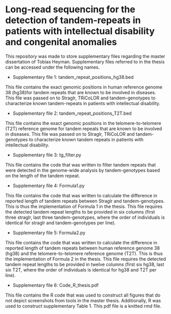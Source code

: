 # Long-read sequencing for the detection of tandem-repeats in patients with intellectual disability and congenital anomalies
This repository was made to store supplementary files regarding the master dissertation of Tobias Heyman. Supplementary files referred to in the thesis can be accessed under the following names. 

* Supplementary file 1: tandem_repeat_positions_hg38.bed

This file contains the exact genomic positions in human reference genome 38 (hg38)for tandem repeats that are known to be involved in diseases. This file was passed on to Straglr, TRiCoLOR and tandem-genotypes to characterize known tandem-repeats in patients with intellectual disability.
        
* Supplementary file 2: tandem_repeat_positions_T2T.bed

This file contains the exact genomic positions in the telomere-to-telomere (T2T) reference genome for tandem repeats that are known to be involved in diseases. This file was passed on to Straglr, TRiCoLOR and tandem-genotypes to characterize known tandem repeats in patients with intellectual disability.

* Supplementary file 3: tg_filter.py

This file contains the code that was written to filter tandem repeats that were detected in the genome-wide analysis by tandem-genotypes based on the length of the tandem repeat.

* Supplementary file 4: Formula1.py

This file contains the code that was written to calculate the difference in reported length of tandem repeats between Straglr and tandem-genotypes. This is thus the implementation of Formula 1 in the thesis. This file requires the detected tandem repeat lengths to be provided in six columns (first three straglr, last three tandem-genotypes, where the order of individuals is identical for straglr and tandem-genotypes per line). 

* Supplementary file 5: Formula2.py

This file contains the code that was written to calculate the difference in reported length of tandem repeats between human reference genome 38 (hg38) and the telomere-to-telomere reference genome (T2T). This is thus the implementation of Formula 2 in the thesis. This file requires the detected tandem repeat lengths to be provided in twelve columns (first six hg38, last six T2T, where the order of individuals is identical for hg38 and T2T per line). 

* Supplementary file 6: Code_R_thesis.pdf

This file contains the R code that was used to construct all figures that do not depict screenshots from tools in the master thesis. Additionally, R was used to construct supplementary Table 1. This pdf file is a knitted rmd file.
